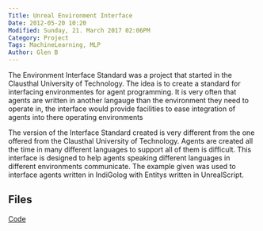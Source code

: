 ```yaml
---
Title: Unreal Environment Interface
Date: 2012-05-20 10:20
Modified: Sunday, 21. March 2017 02:06PM 
Category: Project
Tags: MachineLearning, MLP
Author: Glen B
---
```


The Environment Interface Standard was a project that started in the Clausthal University of Technology. The idea is to create a standard for interfacing environmentes for agent programming. It is very often that agents are written in another langauge than the environment they need to operate in, the interface would provide facilities to ease integration of agents into there operating environments
					
The version of the Interface Standard created is very different from the one offered from the Clausthal University of Technology. Agents are created all the time in many different languages to support all of them is difficult. This interface is designed to help agents speaking different languages in different environments communicate. The example given was used to interface agents written in IndiGolog with Entitys written in UnrealScript.


## Files

[Code](https://github.com/FracturedPlane/EnvironmentInterface)

